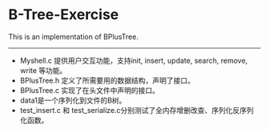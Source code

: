# B-Tree-Exercise
This is an implementation of BPlusTree.
********
* Myshell.c 提供用户交互功能，支持init, insert, update, search, remove, write 等功能。
* BPlusTree.h 定义了所需要用的数据结构，声明了接口。
* BPlusTree.c 实现了在头文件中声明的接口。
* data1是一个序列化到文件的B树。
* test_insert.c 和 test_serialize.c分别测试了全内存增删改查、序列化反序列化函数。
